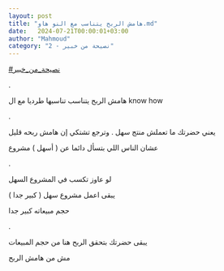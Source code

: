 ```yaml
---
layout: post
title: "هامش الربح يتناسب مع النو هاو.md"
date:   2024-07-21T00:00:01+03:00
author: "Mahmoud"
category: "2 - نصيحة من خبير"
---
```

[<u>\#نصيحة_من_خبير</u>](https://www.facebook.com/hashtag/%D9%86%D8%B5%D9%8A%D8%AD%D8%A9_%D9%85%D9%86_%D8%AE%D8%A8%D9%8A%D8%B1?__eep__=6&__cft__%5b0%5d=AZUL2Nh9LY3SY0vm8uiTkhmDPw5L79WTLiq2vKe6b3huVPfp4kZCLk17x8LGSUeRsgcT1ujR1OTKZ-wBFh_rk8r3gwmx_8-VVpblrvk25obK9ZlsDWZeC6Y6rm_pHmkEmgLrEXwea1iQgoQY3sNV6RpEc4DanZRGEyi-59MCe77T_Q&__tn__=*NK-R)

.

هامش الربح يتناسب تناسبها طرديا مع ال know how

.

يعني حضرتك ما تعملش منتج سهل . وترجع تشتكي إن هامش ربحه
قليل

عشان الناس اللي بتسأل دائما عن ( أسهل ) مشروع

.

لو عاوز تكسب في المشروع السهل

يبقى اعمل مشروع سهل ( كبير جدا )

حجم مبيعاته كبير جدا

.

يبقى حضرتك بتحقق الربح هنا من حجم المبيعات

مش من هامش الربح
